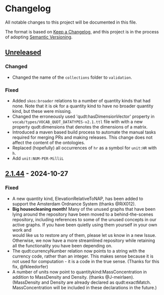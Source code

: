 # Changelog

All notable changes to this project will be documented in this file.

The format is based on [Keep a Changelog](https://keepachangelog.com/en/1.0.0/),
and this project is in the process of adopting [Semantic Versioning](https://semver.org/spec/v2.0.0.html).

## [Unreleased]

### Changed

- Changed the name of the `collections` folder to `validation`.

### Fixed

- Added `skos:broader` relations to a number of quantity kinds that had none. Note that it is ok for a 
  quantity kind to have no broader quantity kind, but these were missing.
- Changed the erroneously used 'qudt:hasDimensionVector' property in `vocab/types/VOCAB_QUDT_DATATYPES-v2.1.ttl`
  file with with a new property qudt:dimensions that denotes the dimensions of a matrix.
- Introduced a maven based build process to automate the manual tasks required for merging PRs and making releases. 
  This change does not affect the content of the ontologies.
- Replaced (hopefully) all occurrences of `hr` as a symbol for `unit:HR` with `h`.
- Add `unit:NUM-PER-MilliL`

## [2.1.44] - 2024-10-27

### Fixed

- A new quantity kind, ElevationRelativeToNAP, has been added to support the Amsterdam Ordnance 
  System (thanks @RiX012).
- **Big housecleaning month!** Many of the unused graphs that have been lying around the repository
  have been moved to a behind-the-scenes repository, including references to some of the unused 
  concepts in our active graphs. If you have been quietly using them yourself in your own work and  
  would like us to restore any of them, please let us know in a new Issue. Otherwise, we now have a
  more streamlined repository while retaining all the functionality you have been depending on.
- The qudt:currencyNumber relation now points to a string with the currency code, rather than an 
  integer. This makes sense because it is not used for computation - it is a code in the true 
  sense. (Thanks for this fix, @fkleedorfer)
- A number of units now point to quantitykind:MassConcentration in addition to MassDensity and Density. 
  (thanks @J-meirlaen).  (MassDensity and Density are already declared as qudt:exactMatch. 
  MassConcentration will be included in these declarations in the future.)

[Unreleased]: https://github.com/qudt/qudt-public-repo/compare/v2.1.43...HEAD
[2.1.44]: https://github.com/qudt/qudt-public-repo/compare/v2.1.43...v2.1.44
